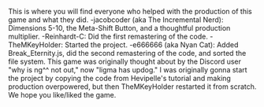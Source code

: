 This is where you will find everyone who helped with the production of this game and what they did.
-jacobcoder (aka The Incremental Nerd): Dimensions 5-10, the Meta-Shift Button, and a thoughtful production multiplier.
-Reinhardt-C: Did the first remastering of the code.
-TheMKeyHolder: Started the project.
-e666666 (aka Nyan Cat): Added Break_Eternity.js, did the second remastering of the code, and sorted the file system.
This game was originally thought about by the Discord user "why is ng^^ not out," now "ligma has updog." I was originally gonna start the project by copying the code from Hevipelle's tutorial and making production overpowered, but then TheMKeyHolder restarted it from scratch. We hope you like/liked the game.
